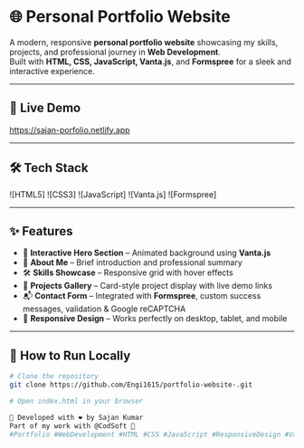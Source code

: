 # 🌐 Personal Portfolio Website

A modern, responsive **personal portfolio website** showcasing my skills, projects, and professional journey in **Web Development**.  
Built with **HTML, CSS, JavaScript, Vanta.js**, and **Formspree** for a sleek and interactive experience.  

---

## 🔗 Live Demo

https://sajan-porfolio.netlify.app

---

## 🛠 Tech Stack
 ![HTML5]
![CSS3] 
![JavaScript] 
![Vanta.js] 
![Formspree] 

---

## ✨ Features
- 🎨 **Interactive Hero Section** – Animated background using **Vanta.js**  
- 📜 **About Me** – Brief introduction and professional summary  
- 🛠 **Skills Showcase** – Responsive grid with hover effects  
- 📂 **Projects Gallery** – Card-style project display with live demo links  
- 📬 **Contact Form** – Integrated with **Formspree**, custom success messages, validation & Google reCAPTCHA  
- 📱 **Responsive Design** – Works perfectly on desktop, tablet, and mobile  

---

## 🚀 How to Run Locally
```bash
# Clone the repository
git clone https://github.com/Engi1615/portfolio-website-.git

# Open index.html in your browser

💼 Developed with ❤️ by Sajan Kumar
Part of my work with @CodSoft 🚀
#Portfolio #WebDevelopment #HTML #CSS #JavaScript #ResponsiveDesign #VantaJS #Formspree #codsoft
